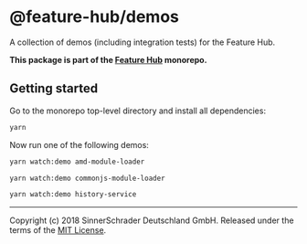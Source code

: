 # @feature-hub/demos

A collection of demos (including integration tests) for the Feature Hub.

**This package is part of the
[Feature Hub](https://github.com/sinnerschrader/feature-hub) monorepo.**

## Getting started

Go to the monorepo top-level directory and install all dependencies:

```sh
yarn
```

Now run one of the following demos:

```sh
yarn watch:demo amd-module-loader
```

```sh
yarn watch:demo commonjs-module-loader
```

```sh
yarn watch:demo history-service
```

---

Copyright (c) 2018 SinnerSchrader Deutschland GmbH. Released under the terms of
the
[MIT License](https://github.com/sinnerschrader/feature-hub/blob/master/LICENSE).
